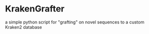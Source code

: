 # KrakenGrafter
a simple python script for "grafting" on novel sequences to a custom Kraken2 database
